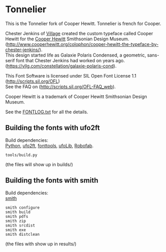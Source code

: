 # Tonnelier

This is the Tonnelier fork of Cooper Hewitt.
Tonnelier is french for Cooper. 

Chester Jenkins of [Village](http://vllg.com/) created the custom typeface called Cooper Hewitt for the [Cooper Hewitt](http://www.cooperhewitt.org/) Smithsonian Design Museum.
(http://www.cooperhewitt.org/colophon/cooper-hewitt-the-typeface-by-chester-jenkins/).  
This design started life as Galaxie Polaris Condensed, a geometric, sans-serif font that Chester Jenkins had worked on years ago.
(https://vllg.com/constellation/galaxie-polaris-cond).

This Font Software is licensed under SIL Open Font License 1.1 (http://scripts.sil.org/OFL)  
See the FAQ on (http://scripts.sil.org/OFL-FAQ_web).

Cooper Hewitt is a trademark of Cooper Hewitt Smithsonian Design Museum.

See the [FONTLOG.txt](FONTLOG.txt) for all the details.

## Building the fonts with ufo2ft

Build dependencies:  
[Python](https://www.python.org/), [ufo2ft](https://github.com/jamesgk/ufo2ft),
[fonttools](https://github.com/behdad/fonttools), [ufoLib](https://github.com/unified-font-object/ufoLib), [Robofab](https://github.com/robofab-developers/robofab).

~~~
tools/build.py
~~~
(the files will show up in builds/)

## Building the fonts with smith

Build dependencies:  
[smith](https://github.com/silnrsi/smith)
~~~
smith configure
smith build
smith pdfs
smith zip
smith srcdist
smith exe 
smith distclean
~~~
(the files with show up in results/)
